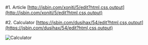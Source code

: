 #1. Article
[http://jsbin.com/xoniti/5/edit?html,css,output](http://jsbin.com/xoniti/5/edit?html,css,output)


#2. Calculator
[https://jsbin.com/dusihax/54/edit?html,css,output](https://jsbin.com/dusihax/54/edit?html,css,output)

![Calculator](http://image.prntscr.com/image/994d914f89fd42b1bccdd290ba8588aa.png)
